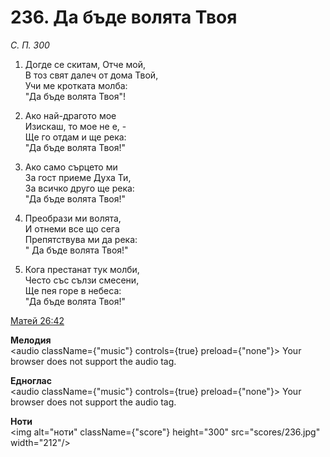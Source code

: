 # 236. Да бъде волята Твоя

_С. П. 300_

1. Догде се скитам, Отче мой,  
В тоз свят далеч от дома Твой,  
Учи ме кротката молба:  
"Да бъде волята Твоя"!

2. Ако най-драгото мое  
Изискаш, то мое не е, -  
Ще го отдам и ще река:  
"Да бъде волята Твоя!"

3. Ако само сърцето ми  
За гост приеме Духа Ти,  
За всичко друго ще река:  
"Да бъде волята Твоя!"

4. Преобрази ми волята,  
И отнеми все що сега  
Препятствува ми да река:  
" Да бъде волята Твоя!"

5. Кога престанат тук молби,  
Често със сълзи смесени,  
Ще пея горе в небеса:  
"Да бъде волята Твоя!"

[Матей 26:42](http://biblia.bg/index.php?k=40&g=26&s=42)

**Мелодия**  
<audio className={"music"} controls={true} preload={"none"}>
    <source src="mp3/236.mp3" type="audio/mpeg"/>
    Your browser does not support the audio tag.
</audio>

**Едноглас**  
<audio className={"music"} controls={true} preload={"none"}>
    <source src="transp/236.mp3" type="audio/mpeg"/>
    Your browser does not support the audio tag.
</audio>

**Ноти**  
<img alt="ноти" className={"score"} height="300" src="scores/236.jpg" width="212"/>
